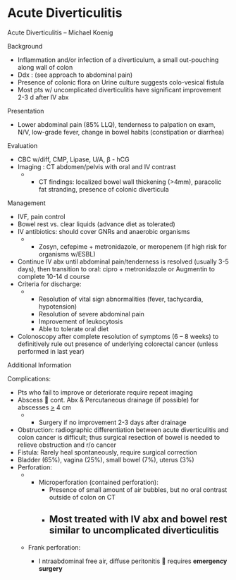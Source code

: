 # Acute Diverticulitis

Acute Diverticulitis – Michael Koenig

Background

-   Inflammation
    and/or infection of a diverticulum, a small out-pouching along wall
    of colon
-   Ddx
    : (see approach to abdominal pain)
-   Presence of colonic flora on Urine culture suggests colo-vesical
    fistula
-   Most pts w/ uncomplicated diverticulitis have significant
    improvement 2-3 d after IV abx

Presentation

-   Lower abdominal pain (85% LLQ), tenderness to palpation on exam,
    N/V, low-grade fever, change in bowel habits (constipation or
    diarrhea)

Evaluation

-   CBC w/diff, CMP, Lipase, U/A,
    β
    \- hCG
-   Imaging
    : CT abdomen/pelvis with oral and IV contrast
    -   -   CT findings: localized bowel wall thickening (>4mm),
            paracolic fat stranding, presence of colonic diverticula

Management

-   IVF, pain control
-   Bowel rest vs. clear liquids (advance diet as tolerated)
-   IV antibiotics: should cover GNRs and anaerobic organisms
    -   -   Zosyn, cefepime + metronidazole, or meropenem (if high risk
            for organisms w/ESBL)
-   Continue IV abx until abdominal pain/tenderness is resolved (usually
    3-5 days), then transition to oral: cipro + metronidazole or
    Augmentin to complete 10-14 d course
-   Criteria for discharge:
    -   -   Resolution of vital sign abnormalities (fever, tachycardia,
            hypotension)
        -   Resolution of severe abdominal pain
        -   Improvement of leukocytosis
        -   Able to tolerate oral diet
-   Colonoscopy after complete resolution of symptoms (6 – 8 weeks) to
    definitively rule out presence of underlying colorectal cancer
    (unless performed in last year)

Additional Information

Complications:

-   Pts who fail to improve or deteriorate require repeat imaging
-   Abscess
    
    cont. Abx & Percutaneous drainage (if possible) for abscesses
    <u>\></u> 4 cm
    -   -   Surgery if no improvement 2-3 days after drainage
-   Obstruction: radiographic differentiation between acute
    diverticulitis and colon cancer is difficult; thus surgical
    resection of bowel is needed to relieve obstruction and r/o cancer
-   Fistula: Rarely heal spontaneously, require surgical correction
-   Bladder (65%), vagina (25%), small bowel (7%), uterus (3%)
-   Perforation:
    -   -   Microperforation (contained perforation):
            -   Presence
                of small amount of air bubbles, but no oral contrast
                outside of colon on CT
            -   Most
                treated with IV abx and bowel rest similar to
                uncomplicated diverticulitis
                -

    -   Frank perforation:
        -   I
            ntraabdominal free
            air, diffuse peritonitis
            
            requires **emergency surgery**
